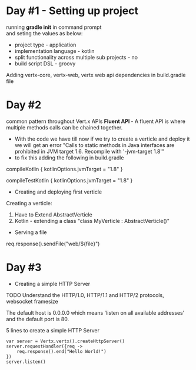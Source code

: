 # Day #1 - Setting up project

running <b>gradle init</b> in command prompt </br> and seting the values as below:
  * project type - application </br>
  * implementation language - kotlin </br>
  * split functionality across multiple sub projects - no </br>
  * build script DSL - groovy </br>
  
Adding vertx-core, vertx-web, vertx web api dependencies in build.gradle file 



# Day #2

 common pattern throughout Vert.x APIs <b> Fluent API </b> - A fluent API is where multiple methods calls can be chained together. 
 
 * With the code we have till now if we try to create a verticle and deploy it we will get an error "Calls to static methods in Java interfaces are prohibited in JVM target 1.6. Recompile with '-jvm-target 1.8'"
 * to fix this adding the following in build.gradle
 
 compileKotlin {
    kotlinOptions.jvmTarget = "1.8"
}

compileTestKotlin {
    kotlinOptions.jvmTarget = "1.8"
}

* Creating and deploying first verticle

Creating a verticle:
 1. Have to Extend AbstractVerticle </br>
 2. Kotlin - extending a class 
  "class MyVerticle : AbstractVerticle()"

* Serving a file 

 req.response().sendFile("web/${file}")




# Day #3

* Creating a simple HTTP Server

TODO Understand the HTTP/1.0, HTTP/1.1 and HTTP/2 protocols, websocket framesize

The default host is 0.0.0.0 which means 'listen on all available addresses' and the default port is 80.

5 lines to create a simple HTTP Server

    var server = Vertx.vertx().createHttpServer()
    server.requestHandler({req ->
        req.response().end("Hello World!")
    })
    server.listen()
